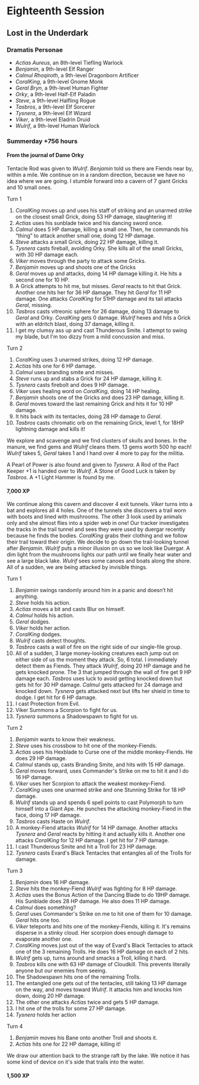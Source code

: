 # Eighteenth Session

## Lost in the Underdark

### Dramatis Personae

- *Actias Aureus*, an 8th-level Tiefling Warlock
- *Benjamin*, a 9th-level Elf Ranger
- *Calmul Rhoqiroth*, a 9th-level Dragonborn Artificer
- *CoralKing*, a 9th-level Gnome Monk
- *Geral Bryn*, a 9th-level Human Fighter
- *Orky*, a 9th-level Half-Elf Paladin
- *Steve*, a 9th-level Halfling Rogue
- *Tasbros*, a 9th-level Elf Sorcerer
- *Tysnera*, a 9th-level Elf Wizard
- *Viker*, a 9th-level Eladrin Druid
- *Wulrif*, a 9th-level Human Warlock

### Summerday +756 hours

#### From the journal of Dame Orky

Tentacle Rod was given to *Wulrif*.  *Benjamin* told us there are Fiends near by, within a mile. We continue on in a random direction, because we have no idea where we are going. I stumble forward into a cavern of 7 giant Gricks and 10 small ones.

Turn 1

1. *CoralKing* moves up and uses his staff of striking and an unarmed strike on the closest small Grick, doing 53 HP damage, slaughtering it!
2. *Actias* uses his sunblade twice and his dancing sword once.
3. *Calmul* does 5 HP damage, killing a small one. Then, he commands his “thing” to attack another small one, doing 12 HP damage.
4. *Steve* attacks a small Grick, doing 22 HP damage, killing it.
5. *Tysnera* casts fireball, avoiding Orky. She kills all of the small Gricks, with 30 HP damage each.
6. *Viker* moves through the party to attack some Gricks.
7. *Benjamin* moves up and shoots one of the Gricks
8. *Geral* moves up and attacks, doing 14 HP damage killing it. He hits a second one for 10 HP.
9. A Grick attempts to hit me, but misses. *Geral* reacts to hit that Grick. Another one hits her for 36 HP damage. They hit *Geral* for 11 HP damage. One attacks *CoralKing* for 51HP damage and its tail attacks *Geral*, missing.
10. *Tasbros* casts vitreonic sphere for 26 damage, doing 13 damage to *Geral* and Orky. *CoralKing* gets 0 damage.
*Wulrif* hexes and hits a Grick with an eldritch blast, doing 37 damage, killing it.
11. I get my clumsy ass up and cast Thunderous Smite. I attempt to swing my blade, but I'm too dizzy from a mild concussion and miss.

Turn 2

1. *CoralKing* uses 3 unarmed strikes, doing 12 HP damage.
2. *Actias* hits one for 6 HP damage.
3. *Calmul* uses branding smite and misses.
4. *Steve* runs up and stabs a Grick for 24 HP damage, killing it.
5. *Tysnera* casts firebolt and does 9 HP damage.
6. *Viker* uses healing word on *CoralKing*, doing 14 HP healing.
7. *Benjamin* shoots one of the Gricks and does 23 HP damage, killing it.
8. *Geral* moves toward the last remaining Grick and hits it for 10 HP damage.
9. It hits back with its tentacles, doing 28 HP damage to *Geral*.
10. *Tasbros* casts chromatic orb on the remaining Grick, level 1, for 18HP lightning damage and kills it!

We explore and scavenge and we find clusters of skulls and bones. In the manure, we find gems and *Wulrif* cleans them. 13 gems worth 500 hp each! *Wulrif* takes 5, *Geral* takes 1 and I hand over 4 more to pay for the militia.

A Pearl of Power is also found and given to *Tysnera*. A Rod of the Pact Keeper +1 is handed over to *Wulrif*. A Stone of Good Luck is taken by *Tasbros*. A +1 Light Hammer is found by me.

#### 7,000 XP

We continue along this cavern and discover 4 exit tunnels. *Viker* turns into a bat and explores all 4 holes. One of the tunnels she discovers a trail worn with boots and lined with mushrooms. The other 3 look used by animals only and she almost flies into a spider web in one! Our tracker investigates the tracks in the trail tunnel and sees they were used by duergar recently because he finds the bodies. *CoralKing* grabs their clothing and we follow their trail toward their origin. We decide to go down the trail-looking tunnel after *Benjamin*. *Wulrif* puts a minor illusion on us so we look like Duergar. A dim light from the mushrooms lights our path until we finally hear water and see a large black lake. *Wulrif* sees some canoes and boats along the shore. All of a sudden, we are being attacked by invisible things.

Turn 1

1. *Benjamin* swings randomly around him in a panic and doesn’t hit anything.
2. *Steve* holds his action.
3. *Actias* moves a bit and casts Blur on himself.
4. *Calmul* holds his action.
5. *Geral* dodges.
6. *Viker* holds her action.
7. *CoralKing* dodges.
8. *Wulrif* casts detect thoughts.
9. *Tasbros* casts a wall of fire on the right side of our single-file group.
10. All of a sudden, 3 large money-looking creatures each jump out on either side of us the moment they attack. So, 6 total. I immediately detect them as Fiends. They attack *Wulrif*, doing 20 HP damage and he gets knocked prone. The 3 that jumped through the wall of fire get 9 HP damage each. *Tasbros* uses luck to avoid getting knocked down but gets hit for 30 HP damage. *Calmul* gets attacked for 24 damage and knocked down. *Tysnera* gets attacked next but lifts her shield in time to dodge. I get hit for 6 HP damage.
11. I cast Protection from Evil.
12. Viker Summons a Scorpion to fight for us.
13. *Tysnera* summons a Shadowspawn to fight for us.

Turn 2

1. *Benjamin* wants to know their weakness.
2. *Steve* uses his crossbow to hit one of the monkey-Fiends.
3. *Actias* uses his Hexblade to Curse one of the middle monkey-Fiends. He does 29 HP damage.
4. *Calmul* stands up, casts Branding Smite, and hits with 15 HP damage.
5. *Geral* moves forward, uses Commander's Strike on me to hit it and I do 16 HP damage.
6. *Viker* uses her Scorpion to attack the weakest monkey-Fiend.
7. *CoralKing* uses one unarmed strike and one Stunning Strike for 18 HP damage.
8. *Wulrif* stands up and spends 6 spell points to cast Polymorph to turn himself into a Giant Ape. He punches the attacking monkey-Fiend in the face, doing 17 HP damage.
9. *Tasbros* casts Haste on *Wulrif*.
10. A monkey-Fiend attacks *Wulrif* for 14 HP damage. Another attacks *Tysnera* and *Geral* reacts by hitting it and actually kills it. Another one attacks *CoralKing* for 12 HP damage. I get hit for 7 HP damage.
11. I cast Thunderous Smite and hit a Troll for 23 HP damage.
12. *Tysnera* casts Evard's Black Tentacles that entangles all of the Trolls for damage.

Turn 3

1. *Benjamin* does 16 HP damage.
2. *Steve* hits the monkey-Fiend *Wulrif* was fighting for 8 HP damage.
3. *Actias* uses the Bonus Action of the Dancing Blade to do 19HP damage. His Sunblade does 28 HP damage. He also does 11 HP damage.
4. *Calmul* does something?
5. *Geral* uses Commander's Strike on me to hit one of them for 10 damage. *Geral* hits one too.
6. *Viker* teleports and hits one of the monkey-Fiends, killing it. It's remains disperse in a stinky cloud. Her scorpion does enough damage to evaporate another one.
7. *CoralKing* moves just out of the way of Evard's Black Tentacles to attack one of the 3 remaining Trolls. He does 16 HP damage on each of 2 hits.
8. *Wulrif* gets up, turns around and smacks a Troll, killing it hard.
9. *Tasbros* kills one with 63 HP damage of Cloudkill. This prevents literally anyone but our enemies from seeing.
10. The Shadowspawn hits one of the remaining Trolls.
11. The entangled one gets out of the tentacles, still taking 13 HP damage on the way, and moves toward *Wulrif*. It attacks him and knocks him down, doing 20 HP damage.
12. The other one attacks *Actias* twice and gets 5 HP damage.
13. I hit one of the trolls for some 27 HP damage.
14. *Tysnera* holds her action

Turn 4

1. *Benjamin* moves his Bane onto another Troll and shoots it.
2. *Actias* hits one for 22 HP damage, killing it!

We draw our attention back to the strange raft by the lake. We notice it has some kind of device on it's side that trails into the water.

#### 1,500 XP
